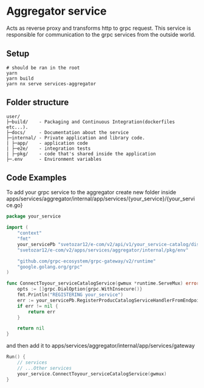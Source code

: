 # Aggregator service

Acts as reverse proxy and transforms http to grpc request. This service is responsible for communication to the grpc services from the outside world.

## Setup

```shell
# should be ran in the root
yarn
yarn build
yarn nx serve services-aggregator
```

## Folder structure

```
user/
├─build/    - Packaging and Continuous Integration(dockerfiles etc...).
├─docs/     - Documentation about the service
├─internal/ - Private application and library code.
| ├─app/    - application code
| ├─e2e/    - integration tests
| ├─pkg/    - code that's shared inside the application
├─.env      - Environment variables
```

## Code Examples

To add your grpc service to the aggregator create new folder inside apps/services/aggregator/internal/app/services/{your_service}/{your_service.go}

```go
package your_service

import (
	"context"
	"fmt"
	your_servicePb "svetozar12/e-com/v2/api/v1/your_service-catalog/dist/proto"
	"svetozar12/e-com/v2/apps/services/aggregator/internal/pkg/env"

	"github.com/grpc-ecosystem/grpc-gateway/v2/runtime"
	"google.golang.org/grpc"
)

func ConnectToyour_serviceCatalogService(gwmux *runtime.ServeMux) error {
	opts := []grpc.DialOption{grpc.WithInsecure()}
	fmt.Println("REGISTERING your_service")
	err := your_servicePb.RegisterProducCatalogServiceHandlerFromEndpoint(context.Background(), gwmux, "your_service location(ex: 0.0.0.0:9000)", opts)
	if err != nil {
		return err
	}

	return nil
}

```

and then add it to apps/services/aggregator/internal/app/services/gateway

```go
Run() {
    // services
    // ...Other services
    your_service.ConnectToyour_serviceCatalogService(gwmux)
}
```
